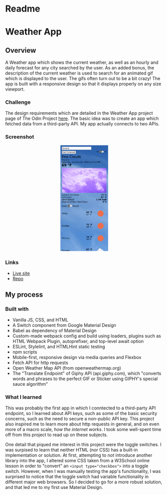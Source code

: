 # Readme
# Weather App

## Overview

A Weather app which shows the current weather, as well as an hourly and daily 
forecast for any city searched by the user.  As an added bonus, the description of
the current weather is used to search for an animated gif which is displayed to
the user.  The gifs often turn out to be a bit crazy! The app is built with a 
responsive design so that it displays properly on any size viewport.

### Challenge

The design requirements which are detailed in the Weather App project page of 
The Odin Project [here](https://www.theodinproject.com/paths/full-stack-javascript/courses/javascript/lessons/weather-app).  The basic idea was to create an app which 
fetched data from a third-party API.  My app actually connects to two APIs.

### Screenshot

<p align="center">
  <img src="./screenshot_for_readme.png" alt="screenshot of weather app" width="30%" height="30%">
</p>

### Links

- [Live site](https://mattdimicelli.github.io/weather-app/)
- [Repo](https://github.com/mattdimicelli/weather-app)

## My process

### Built with
- Vanilla JS, CSS, and HTML
- A Switch component from Google Material Design
- Babel as dependency of Material Design
- Custom-made webpack config and build using loaders, plugins such as HTML Webpack Plugin, autoprefixer, and top-level await option
- ESLint, Stylelint, and HTMLHint static testing
- npm scripts
- Mobile-first, responsive design via media queries and Flexbox
- Fetch API for http requests
- Open Weather Map API (from openweathermap.org)
- The "Translate Endpoint" of Giphy API (api.giphy.com), which "converts words 
and phrases to the perfect GIF or Sticker using GIPHY's special sauce algorithm"

### What I learned

This was probably the first app in which I conntected to a third-party API 
endpoint, so I learned about API keys, such as some of the basic security concerns,
such as the need to secure a non-public API key.  This project also inspired
me to learn more about http requests in general, and on even more of a macro 
scale, *how the internet works*.  I took some well-spent time off from this project
to read up on these subjects.

One detail that piqued me interest in this project were the toggle switches.
I was surpised to learn that neither HTML (nor CSS) has a built-in implementation
or solution.  At first, attempting to *not* introduce another library into the app,
I altered some CSS taken from a W3School online lesson in order to "convert" an 
`<input type="checkbox">` into a toggle switch.  However, when I was manually 
testing the app's functionality, I was surprised to notice that the toggle switch
had variable functionality in different major web browsers.  So I decided to go 
for a more robust solution, and that led me to my first use Material Design.



